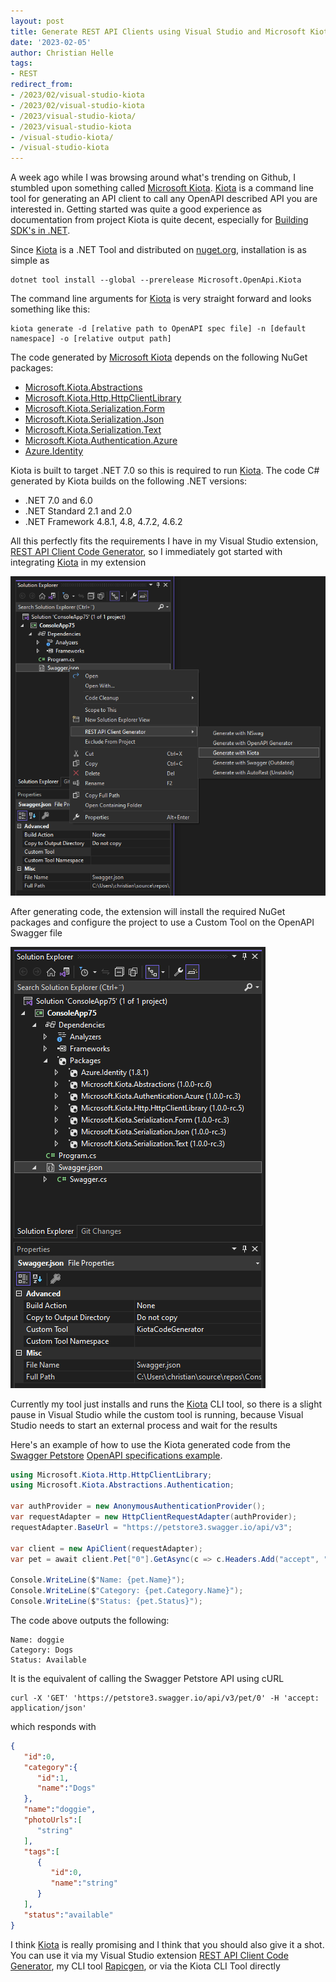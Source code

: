 ```yaml
---
layout: post
title: Generate REST API Clients using Visual Studio and Microsoft Kiota
date: '2023-02-05'
author: Christian Helle
tags: 
- REST
redirect_from:
- /2023/02/visual-studio-kiota
- /2023/02/visual-studio-kiota
- /2023/visual-studio-kiota/
- /2023/visual-studio-kiota
- /visual-studio-kiota/
- /visual-studio-kiota
---
```


A week ago while I was browsing around what's trending on Github, I stumbled upon something called [Microsoft Kiota](https://github.com/microsoft/kiota?WT.mc_id=DT-MVP-5004822). [Kiota](https://github.com/microsoft/kiota?WT.mc_id=DT-MVP-5004822) is a command line tool for generating an API client to call any OpenAPI described API you are interested in. Getting started was quite a good experience as documentation from project Kiota is quite decent, especially for [Building SDK's in .NET](https://microsoft.github.io/kiota/get-started/dotnet.html?WT.mc_id=DT-MVP-5004822). 

Since [Kiota](https://github.com/microsoft/kiota?WT.mc_id=DT-MVP-5004822) is a .NET Tool and distributed on [nuget.org](https://www.nuget.org/packages/Microsoft.OpenApi.Kiota), installation is as simple as

```
dotnet tool install --global --prerelease Microsoft.OpenApi.Kiota
```

The command line arguments for [Kiota](https://github.com/microsoft/kiota?WT.mc_id=DT-MVP-5004822) is very straight forward and looks something like this:

```
kiota generate -d [relative path to OpenAPI spec file] -n [default namespace] -o [relative output path]
```

The code generated by [Microsoft Kiota](https://github.com/microsoft/kiota?WT.mc_id=DT-MVP-5004822) depends on the following NuGet packages:
- [Microsoft.Kiota.Abstractions](https://www.nuget.org/packages/Microsoft.Kiota.Abstractions/1.0.0-rc.6)
- [Microsoft.Kiota.Http.HttpClientLibrary](https://www.nuget.org/packages/Microsoft.Kiota.Http.HttpClientLibrary/1.0.0-rc.5)
- [Microsoft.Kiota.Serialization.Form](https://www.nuget.org/packages/Microsoft.Kiota.Serialization.Form/1.0.0-rc.3)
- [Microsoft.Kiota.Serialization.Json](https://www.nuget.org/packages/Microsoft.Kiota.Serialization.Json/1.0.0-rc.3)
- [Microsoft.Kiota.Serialization.Text](https://www.nuget.org/packages/Microsoft.Kiota.Serialization.Text/1.0.0-rc.3)
- [Microsoft.Kiota.Authentication.Azure](https://www.nuget.org/packages/Microsoft.Kiota.Authentication.Azure/1.0.0-rc.3)
- [Azure.Identity](https://www.nuget.org/packages/Azure.Identity/1.8.1)

Kiota is built to target .NET 7.0 so this is required to run [Kiota](https://github.com/microsoft/kiota?WT.mc_id=DT-MVP-5004822). The code C# generated by Kiota builds on the following .NET versions:
- .NET 7.0 and 6.0
- .NET Standard 2.1 and 2.0
- .NET Framework 4.8.1, 4.8, 4.7.2, 4.6.2

All this perfectly fits the requirements I have in my Visual Studio extension, [REST API Client Code Generator](https://marketplace.visualstudio.com/items?itemName=ChristianResmaHelle.ApiClientCodeGenerator), so I immediately got started with integrating [Kiota](https://github.com/microsoft/kiota?WT.mc_id=DT-MVP-5004822) in my extension

![](/assets/images/vs-kiota-generator.png)

After generating code, the extension will install the required NuGet packages and configure the project to use a Custom Tool on the OpenAPI Swagger file

![](/assets/images/vs-kiota-generator-after.png)

Currently my tool just installs and runs the [Kiota](https://github.com/microsoft/kiota?WT.mc_id=DT-MVP-5004822) CLI tool, so there is a slight pause in Visual Studio while the custom tool is running, because Visual Studio needs to start an external process and wait for the results

Here's an example of how to use the Kiota generated code from the [Swagger Petstore](https://petstore3.swagger.io) [OpenAPI specifications example](https://petstore3.swagger.io/api/v3/openapi.yaml).

```csharp
using Microsoft.Kiota.Http.HttpClientLibrary;
using Microsoft.Kiota.Abstractions.Authentication;

var authProvider = new AnonymousAuthenticationProvider();
var requestAdapter = new HttpClientRequestAdapter(authProvider);
requestAdapter.BaseUrl = "https://petstore3.swagger.io/api/v3";

var client = new ApiClient(requestAdapter);
var pet = await client.Pet["0"].GetAsync(c => c.Headers.Add("accept", "application/json"));

Console.WriteLine($"Name: {pet.Name}");
Console.WriteLine($"Category: {pet.Category.Name}");
Console.WriteLine($"Status: {pet.Status}");
```

The code above outputs the following:

```
Name: doggie
Category: Dogs
Status: Available
```

It is the equivalent of calling the Swagger Petstore API using cURL

```
curl -X 'GET' 'https://petstore3.swagger.io/api/v3/pet/0' -H 'accept: application/json'
```

which responds with

```json
{
   "id":0,
   "category":{
      "id":1,
      "name":"Dogs"
   },
   "name":"doggie",
   "photoUrls":[
      "string"
   ],
   "tags":[
      {
         "id":0,
         "name":"string"
      }
   ],
   "status":"available"
}
```

I think [Kiota](https://github.com/microsoft/kiota?WT.mc_id=DT-MVP-5004822) is really promising and I think that you should also give it a shot. You can use it via my Visual Studio extension [REST API Client Code Generator](https://marketplace.visualstudio.com/items?itemName=ChristianResmaHelle.ApiClientCodeGenerator), my CLI tool [Rapicgen](https://www.nuget.org/packages/rapicgen#readme-body-tab), or via the Kiota CLI Tool directly